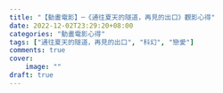```yaml
---
title: "【動畫電影】─《通往夏天的隧道，再見的出口》觀影心得"
date: 2022-12-02T23:29:20+08:00
categories: "動畫電影心得" 
tags: ["通往夏天的隧道，再見的出口", "科幻", "戀愛"]
comments: true
cover:
    image: ""
draft: true
---
```


<!--more-->

